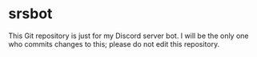 # srsbot
This Git repository is just for my Discord server bot. I will be the only one who commits changes to this; please do not edit this repository.
